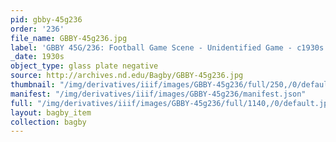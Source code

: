 ```yaml
---
pid: gbby-45g236
order: '236'
file_name: GBBY-45g236.jpg
label: 'GBBY 45G/236: Football Game Scene - Unidentified Game - c1930s'
_date: 1930s
object_type: glass plate negative
source: http://archives.nd.edu/Bagby/GBBY-45g236.jpg
thumbnail: "/img/derivatives/iiif/images/GBBY-45g236/full/250,/0/default.jpg"
manifest: "/img/derivatives/iiif/images/GBBY-45g236/manifest.json"
full: "/img/derivatives/iiif/images/GBBY-45g236/full/1140,/0/default.jpg"
layout: bagby_item
collection: bagby
---
```


